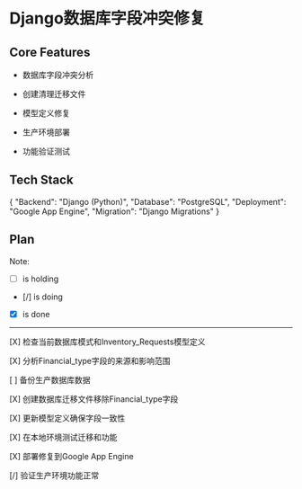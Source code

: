 # Django数据库字段冲突修复

## Core Features

- 数据库字段冲突分析

- 创建清理迁移文件

- 模型定义修复

- 生产环境部署

- 功能验证测试

## Tech Stack

{
  "Backend": "Django (Python)",
  "Database": "PostgreSQL",
  "Deployment": "Google App Engine",
  "Migration": "Django Migrations"
}

## Plan

Note: 

- [ ] is holding
- [/] is doing
- [X] is done

---

[X] 检查当前数据库模式和Inventory_Requests模型定义

[X] 分析Financial_type字段的来源和影响范围

[ ] 备份生产数据库数据

[X] 创建数据库迁移文件移除Financial_type字段

[X] 更新模型定义确保字段一致性

[X] 在本地环境测试迁移和功能

[X] 部署修复到Google App Engine

[/] 验证生产环境功能正常

